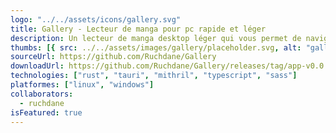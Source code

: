 ```yaml
---
logo: "../../assets/icons/gallery.svg"
title: Gallery - Lecteur de manga pour pc rapide et léger
description: Un lecteur de manga desktop léger qui vous permet de naviger votre médiathéque de manga, manwa, ou webcommic avec une interface intuitif et ultra rapide.
thumbs: [{ src: ../../assets/images/gallery/placeholder.svg, alt: "gallery" }]
sourceUrl: https://github.com/Ruchdane/Gallery
downloadUrl: https://github.com/Ruchdane/Gallery/releases/tag/app-v0.0.2
technologies: ["rust", "tauri", "mithril", "typescript", "sass"]
platformes: ["linux", "windows"]
collaborators:
  - ruchdane
isFeatured: true
---
```

